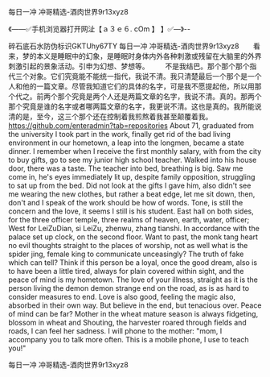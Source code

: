 每日一冲 冲哥精选-酒肉世界9r13xyz8

《——✅手机浏览器打开网沚【ａ３ｅ６. cOm 】 】✅—》--

碎石底石水防伪标识GKTUhy67TY
每日一冲 冲哥精选-酒肉世界9r13xyz8　　看来，梦的本义是睡眠中的幻象，是睡眠时身体内外各种刺激或残留在大脑里的外界刺激引起的景象活动。引申为幻想、梦想等。
　　不是我结巴。那个那个那个指代三个对象。它们究竟能不能统一指代，我说不清。我只清楚最后一个那个是一个人和他的一篇文章。尽管我知道它们的具体的名字，可是我不愿提起他，所以用那个代之。前两个那个究竟是两个人还是两篇文章的名字，我说不清。真的。那两个那个究竟是谁的名字或者哪两篇文章的名字，我更说不清。这也是真的。我所能说清的是，至今，这三个那个还在控制着我煎熬着我甚至颠覆着我。
https://github.com/enteradmin?tab=repositories
About 71, graduated from the university I took part in the work, finally get rid of the bad living environment in our hometown, a leap into the longmen, became a state dinner.
I remember when I receive the first monthly salary, with from the city to buy gifts, go to see my junior high school teacher.
Walked into his house door, there was a taste.
The teacher into bed, breathing is big.
Saw me come in, he's eyes immediately lit up, despite family opposition, struggling to sat up from the bed.
Did not look at the gifts I gave him, also didn't see me wearing the new clothes, but rather a beat edge, let me sit down, then, don't and I speak of the work should be how of words.
Tone, is still the concern and the love, it seems I still is his student.
East hall on both sides, for the three officer temple, three realms of heaven, earth, water, officer;
West for LeiZuDian, si LeiZu, zhenwu, zhang tianshi.
In accordance with the palace set up clock, on the second floor.
Want to past, the monk tang heart no evil thoughts straight to the places of worship, not as well what is the spider jing, female king to communicate unceasingly?
The truth of fake which can tell?
Think if this person be a loyal, once the good dream, also is to have been a little tired, always for plain covered within sight, and the peace of mind is my hometown.
The love of your illness, straight as it is the person living the demon demon strange end on the road, as is as hard to consider measures to end.
Love is also good, feeling the magic also, absorbed in their own way.
But believe in the end, but tenacious over.
Peace of mind can be far?
Mother in the wheat mature season is always fidgeting, blossom in wheat and Shouting, the harvester roared through fields and roads, I can feel her sadness.
I will phone to the mother: "mom, I accompany you to talk more often.
This is a mobile phone, I use to teach you!"




每日一冲 冲哥精选-酒肉世界9r13xyz8
